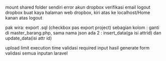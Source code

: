 mount shared folder sendiri error
akun dropbox verifikasi email
logout dropbox buat kaya halaman web dropbox, kiri atas ke localhost/Home kanan atas logout

pak wira:
export .sql (checkbox pas export project)
sebagian kolom : ganti di master_barang.php, sama nama json ada 2 : insert_data(ga isi attrid) dan update_data(isi attr id)





upload limit execution time
validasi required input hasil generate form
validasi semua inputan laravel